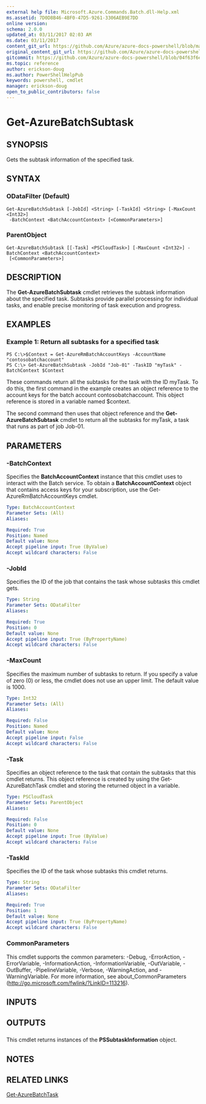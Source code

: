 ```yaml
---
external help file: Microsoft.Azure.Commands.Batch.dll-Help.xml
ms.assetid: 7D0D8B46-4BF0-47D5-9261-3306AEB9E7DD
online version:
schema: 2.0.0
updated_at: 03/11/2017 02:03 AM
ms.date: 03/11/2017
content_git_url: https://github.com/Azure/azure-docs-powershell/blob/master/azureps-cmdlets-docs/ResourceManager/AzureRM.Batch/v2.7.0/Get-AzureBatchSubtask.md
original_content_git_url: https://github.com/Azure/azure-docs-powershell/blob/master/azureps-cmdlets-docs/ResourceManager/AzureRM.Batch/v2.7.0/Get-AzureBatchSubtask.md
gitcommit: https://github.com/Azure/azure-docs-powershell/blob/04f63f6e685743ace2c57eb157574e34e8610b1c
ms.topic: reference
author: erickson-doug
ms.author: PowerShellHelpPub
keywords: powershell, cmdlet
manager: erickson-doug
open_to_public_contributors: false
---
```


# Get-AzureBatchSubtask

## SYNOPSIS
Gets the subtask information of the specified task.

## SYNTAX

### ODataFilter (Default)
```
Get-AzureBatchSubtask [-JobId] <String> [-TaskId] <String> [-MaxCount <Int32>]
 -BatchContext <BatchAccountContext> [<CommonParameters>]
```

### ParentObject
```
Get-AzureBatchSubtask [[-Task] <PSCloudTask>] [-MaxCount <Int32>] -BatchContext <BatchAccountContext>
 [<CommonParameters>]
```

## DESCRIPTION
The **Get-AzureBatchSubtask** cmdlet retrieves the subtask information about the specified task.
Subtasks provide parallel processing for individual tasks, and enable precise monitoring of task execution and progress.

## EXAMPLES

### Example 1: Return all subtasks for a specified task
```
PS C:\>$Context = Get-AzureRmBatchAccountKeys -AccountName "contosobatchaccount"
PS C:\> Get-AzureBatchSubtask -JobId "Job-01" -TaskID "myTask" -BatchContext $Context
```

These commands return all the subtasks for the task with the ID myTask.
To do this, the first command in the example creates an object reference to the account keys for the batch account contosobatchaccount.
This object reference is stored in a variable named $context.

The second command then uses that object reference and the **Get-AzureBatchSubtask** cmdlet to return all the subtasks for myTask, a task that runs as part of job Job-01.

## PARAMETERS

### -BatchContext
Specifies the **BatchAccountContext** instance that this cmdlet uses to interact with the Batch service.
To obtain a **BatchAccountContext** object that contains access keys for your subscription, use the Get-AzureRmBatchAccountKeys cmdlet.

```yaml
Type: BatchAccountContext
Parameter Sets: (All)
Aliases: 

Required: True
Position: Named
Default value: None
Accept pipeline input: True (ByValue)
Accept wildcard characters: False
```

### -JobId
Specifies the ID of the job that contains the task whose subtasks this cmdlet gets.

```yaml
Type: String
Parameter Sets: ODataFilter
Aliases: 

Required: True
Position: 0
Default value: None
Accept pipeline input: True (ByPropertyName)
Accept wildcard characters: False
```

### -MaxCount
Specifies the maximum number of subtasks to return.
If you specify a value of zero (0) or less, the cmdlet does not use an upper limit.
The default value is 1000.

```yaml
Type: Int32
Parameter Sets: (All)
Aliases: 

Required: False
Position: Named
Default value: None
Accept pipeline input: False
Accept wildcard characters: False
```

### -Task
Specifies an object reference to the task that contain the subtasks that this cmdlet returns.
This object reference is created by using the Get-AzureBatchTask cmdlet and storing the returned object in a variable.

```yaml
Type: PSCloudTask
Parameter Sets: ParentObject
Aliases: 

Required: False
Position: 0
Default value: None
Accept pipeline input: True (ByValue)
Accept wildcard characters: False
```

### -TaskId
Specifies the ID of the task whose subtasks this cmdlet returns.

```yaml
Type: String
Parameter Sets: ODataFilter
Aliases: 

Required: True
Position: 1
Default value: None
Accept pipeline input: True (ByPropertyName)
Accept wildcard characters: False
```

### CommonParameters
This cmdlet supports the common parameters: -Debug, -ErrorAction, -ErrorVariable, -InformationAction, -InformationVariable, -OutVariable, -OutBuffer, -PipelineVariable, -Verbose, -WarningAction, and -WarningVariable. For more information, see about_CommonParameters (http://go.microsoft.com/fwlink/?LinkID=113216).

## INPUTS

## OUTPUTS

###  
This cmdlet returns instances of the **PSSubtaskInformation** object.

## NOTES

## RELATED LINKS

[Get-AzureBatchTask](./Get-AzureBatchTask.md)


